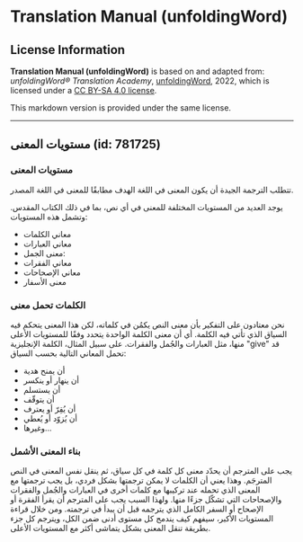 # Translation Manual (unfoldingWord)

## License Information

**Translation Manual (unfoldingWord)** is based on and adapted from: _unfoldingWord® Translation Academy_, [unfoldingWord](https://unfoldingword.org/utw), 2022, which is licensed under a [CC BY-SA 4.0 license](https://creativecommons.org/licenses/by-sa/4.0/legalcode.en).

This markdown version is provided under the same license.



--------------------------------

## مستويات المعنى (id: 781725)

### مستويات المعنى

تتطلب الترجمة الجيدة أن يكون المعنى في اللغة الهدف مطابقًا للمعنى في اللغة المصدر.

يوجد العديد من المستويات المختلفة للمعنى في أي نص، بما في ذلك الكتاب المقدس. وتشمل هذه المستويات:

* معاني الكلمات
* معاني العبارات
* معنى الجمل:
* معاني الفقرات
* معاني الإصحاحات
* معنى الأسفار

### الكلمات تحمل معنى

نحن معتادون على التفكير بأن معنى النص يكمُن في كلماته، لكن هذا المعنى يتحكم فيه السياق الذي تأتي فيه الكلمة. أي أن معنى الكلمة الواحدة يتحدد وفقًا للمستويات الأعلى منها، مثل العبارات والجُمل والفقرات. على سبيل المثال، الكلمة الإنجليزية "give" قد تحمل المعاني التالية بحسب السياق:

* أن يمنح هدية
* أن ينهار أو ينكسر
* أن يستسلم
* أن يتوقّف
* أن يُقِرّ أو يعترف
* أن يُزوّد أو يُعطي
* وغيرها...

### بناء المعنى الأشمل

يجب على المترجم أن يحدّد معنى كل كلمة في كل سياق، ثم ينقل نفس المعنى في النص المترجَم. وهذا يعني أن الكلمات لا يمكن ترجمتها بشكل فردي، بل يجب ترجمتها مع المعنى الذي تحمله عند تركيبها مع كلمات أخرى في العبارات والجُمل والفقرات والإصحاحات التي تشكّل جزءًا منها. ولهذا السبب يجب على المترجم أن يقرأ الفقرة أو الإصحاح أو السفر الكامل الذي يترجمه قبل أن يبدأ في ترجمته. ومن خلال قراءة المستويات الأكبر، سيفهم كيف يندمج كل مستوى أدنى ضمن الكل، ويترجم كل جزء بطريقة تنقل المعنى بشكل يتماشى أكثر مع المستويات الأعلى.


